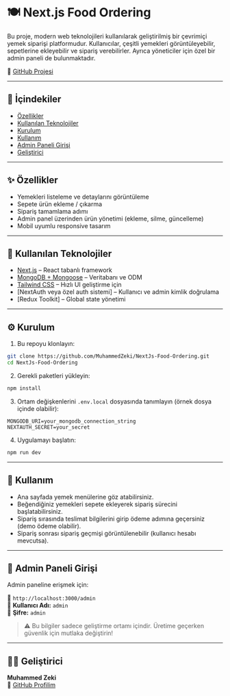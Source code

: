 # 🍽️ Next.js Food Ordering

Bu proje, modern web teknolojileri kullanılarak geliştirilmiş bir çevrimiçi yemek siparişi platformudur. 
Kullanıcılar, çeşitli yemekleri görüntüleyebilir, sepetlerine ekleyebilir ve sipariş verebilirler. 
Ayrıca yöneticiler için özel bir admin paneli de bulunmaktadır.

🔗 [GitHub Projesi](https://github.com/MuhammedZeki/NextJs-Food-Ordering)

---

## 📑 İçindekiler

- [Özellikler](#özellikler)
- [Kullanılan Teknolojiler](#kullanılan-teknolojiler)
- [Kurulum](#kurulum)
- [Kullanım](#kullanım)
- [Admin Paneli Girişi](#admin-paneli-girişi)
- [Geliştirici](#geliştirici)

---

## ✨ Özellikler

- Yemekleri listeleme ve detaylarını görüntüleme
- Sepete ürün ekleme / çıkarma
- Sipariş tamamlama adımı
- Admin panel üzerinden ürün yönetimi (ekleme, silme, güncelleme)
- Mobil uyumlu responsive tasarım

---

## 🧰 Kullanılan Teknolojiler

- [Next.js](https://nextjs.org/) – React tabanlı framework
- [MongoDB + Mongoose](https://mongoosejs.com/) – Veritabanı ve ODM
- [Tailwind CSS](https://tailwindcss.com/) – Hızlı UI geliştirme için
- [NextAuth veya özel auth sistemi] – Kullanıcı ve admin kimlik doğrulama
- [Redux Toolkit] – Global state yönetimi

---

## ⚙️ Kurulum

1. Bu repoyu klonlayın:

```bash
git clone https://github.com/MuhammedZeki/NextJs-Food-Ordering.git
cd NextJs-Food-Ordering
```

2. Gerekli paketleri yükleyin:

```bash
npm install
```

3. Ortam değişkenlerini `.env.local` dosyasında tanımlayın (örnek dosya içinde olabilir):

```env
MONGODB_URI=your_mongodb_connection_string
NEXTAUTH_SECRET=your_secret
```

4. Uygulamayı başlatın:

```bash
npm run dev
```

---

## 🧪 Kullanım

- Ana sayfada yemek menülerine göz atabilirsiniz.
- Beğendiğiniz yemekleri sepete ekleyerek sipariş sürecini başlatabilirsiniz.
- Sipariş sırasında teslimat bilgilerini girip ödeme adımına geçersiniz (demo ödeme olabilir).
- Sipariş sonrası sipariş geçmişi görüntülenebilir (kullanıcı hesabı mevcutsa).

---

## 🔐 Admin Paneli Girişi

Admin paneline erişmek için:

📍 `http://localhost:3000/admin`  
🧑 **Kullanıcı Adı:** `admin`  
🔑 **Şifre:** `admin`

> ⚠️ Bu bilgiler sadece geliştirme ortamı içindir. Üretime geçerken güvenlik için mutlaka değiştirin!

---

## 👨‍💻 Geliştirici

**Muhammed Zeki**  
🔗 [GitHub Profilim](https://github.com/MuhammedZeki)
